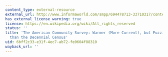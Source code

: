 ```yaml
---
content_type: external-resource
external_url: http://www.informaworld.com/smpp/694478713-33710317/content~db=all~content=a787405763
has_external_license_warning: true
license: https://en.wikipedia.org/wiki/All_rights_reserved
status: ''
title: 'The American Community Survey: Warmer (More Current), but Fuzzier (Less Precise)
  than the Decennial Census'
uid: 6bff2c33-e31f-4ec7-ab72-fe0604f88310
wayback_url: ''
---
```

